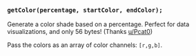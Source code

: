 ### `getColor(percentage, startColor, endColor);`

Generate a color shade based on a percentage. Perfect for data visualizations, and only 56 bytes! (Thanks [u/Pcat0](https://www.reddit.com/user/Pcat0/))

Pass the colors as an array of color channels: `[r,g,b]`.
